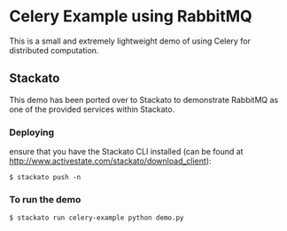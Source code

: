 # Celery Example using RabbitMQ

This is a small and extremely lightweight demo of using Celery for distributed computation.

## Stackato

This demo has been ported over to Stackato to demonstrate RabbitMQ as one of the provided
services within Stackato.

### Deploying

ensure that you have the Stackato CLI installed (can be found at http://www.activestate.com/stackato/download_client):

    $ stackato push -n

### To run the demo

    $ stackato run celery-example python demo.py
